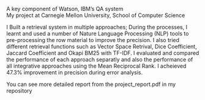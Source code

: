 A key component of Watson, IBM’s QA system  
My project at Carnegie Mellon University, School of Computer Science  

I Built a retrieval system in multiple approaches; 
During the processes, I learnt and used a number of Nature Language Processing (NLP) tools to pre-processing the row material to improve the precision. I also tried different retrieval functions such as Vector Space Retrival, Dice Coefficient, Jaccard Coefficient and Okapi BM25 with TF-IDF. 
I evaluated and compared the performance of each approach separatly and also the performance of all integrative approaches using the Mean Reciprocal Rank.
I acheieved 47.3% improvement in precision  during error analysis.

You can see more detailed report from the project_report.pdf in my repository

